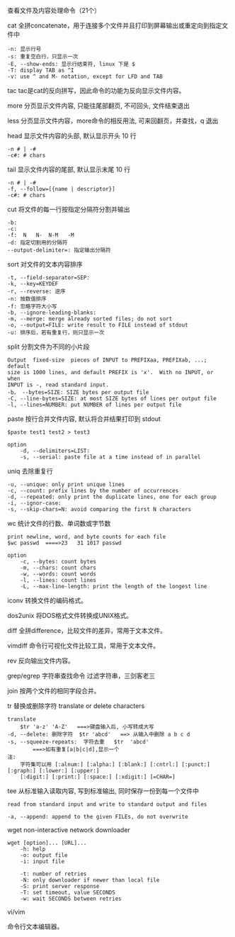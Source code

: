 查看文件及内容处理命令（21个）

cat     全拼concatenate，用于连接多个文件并且打印到屏幕输出或重定向到指定文件中

    -n: 显示行号
    -s: 重复空白行，只显示一次
    -E, --show-ends: 显示行结束符, linux 下是 $
    -T: display TAB as ^I
    -v: use ^ and M- notation, except for LFD and TAB

tac     tac是cat的反向拼写，因此命令的功能为反向显示文件内容。

more    分页显示文件内容, 只能往尾部翻页, 不可回头, 文件结束退出

less    分页显示文件内容，more命令的相反用法, 可来回翻页，并查找，q 退出

head    显示文件内容的头部, 默认显示开头 10 行

    -n # | -#
    -c#: # chars

tail    显示文件内容的尾部, 默认显示末尾 10 行

    -n # | -#
    -f, --follow=[{name | descriptor}]
    -c#: # chars

cut     将文件的每一行按指定分隔符分割并输出

    -b:
    -c: 
    -f:  N   N-  N-M   -M
    -d: 指定切割用的分隔符
    --output-delimiter=: 指定输出分隔符

sort    对文件的文本内容排序

    -t, --field-separator=SEP:
    -k, --key=KEYDEF
    -r, --reverse: 逆序
    -n: 按数值排序
    -f: 忽略字符大小写
    -b, --ignore-leading-blanks:
    -m, --merge: merge already sorted files; do not sort
    -o, --output=FILE: write result to FILE instead of stdout
    -u: 排序后，若有重复行，则只显示一次

split   分割文件为不同的小片段

    Output  fixed-size  pieces of INPUT to PREFIXaa, PREFIXab, ...; default
    size is 1000 lines, and default PREFIX is 'x'.  With no INPUT, or  when
    INPUT is -, read standard input.
    -b， --bytes=SIZE: SIZE bytes per output file
    -C, --line-bytes=SIZE: at most SIZE bytes of lines per output file
    -l, --lines=NUMBER: put NUMBER of lines per output file

paste   按行合并文件内容, 默认将合并结果打印到 stdout

    $paste test1 test2 > test3

    option
        -d, --delimiters=LIST:
        -s, --serial: paste file at a time instead of in parallel

uniq    去除重复行

    -u, --unique: only print unique lines
    -c, --count: prefix lines by the number of occurrences
    -d, --repeated: only print the duplicate lines, one for each group
    -i, --ignor-case:
    -s, --skip-chars=N: avoid comparing the first N characters


wc  统计文件的行数、单词数或字节数

    print newline, word, and byte counts for each file
    $wc passwd  ====>23   31 1017 passwd

    option
        -c, --bytes: count bytes
        -m, --chars: count chars
        -w, --words: count words
        -l, --lines: count lines
        -L, --max-line-length: print the length of the longest line

iconv   转换文件的编码格式。

dos2unix    将DOS格式文件转换成UNIX格式。

diff    全拼difference，比较文件的差异，常用于文本文件。

vimdiff     命令行可视化文件比较工具，常用于文本文件。

rev     反向输出文件内容。


grep/egrep  字符串查找命令 过滤字符串，三剑客老三




join    按两个文件的相同字段合并。

tr  替换或删除字符     translate or delete characters

    translate
        $tr 'a-z' 'A-Z'   ===>键盘输入后, 小写转成大写
    -d, --delete: 删除字符  $tr 'abcd'   ==> 从输入中删除 a b c d
    -s, --squeeze-repeats:  字符去重   $tr  'abcd'    
            ===>如有重复[a|b|c|d],显示一个
    注:
        字符集可以用 [:alnum:] [:alpha:] [:blank:] [:cntrl:] [:punct:] [:graph:] [:lower:] [:upper:] 
        [:digit:] [:print:] [:space:] [:xdigit:] [=CHAR=]


tee     从标准输入读取内容, 写到标准输出, 同时保存一份到每一个文件中

    read from standard input and write to standard output and files

    -a, --append: append to the given FILEs, do not overwrite

wget    non-interactive network downloader

    wget [option]... [URL]...
        -h: help         
        -o: output file
        -i: input file

        -t: number of retries
        -N: only downloader if newer than local file
        -S: print server response
        -T: set timeout, value SECONDS
        -w: wait SECONDS between retries


vi/vim

命令行文本编辑器。
